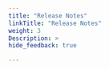 ```yaml
---
title: "Release Notes"
linkTitle: "Release Notes"
weight: 3
Description: >
hide_feedback: true

---
```

